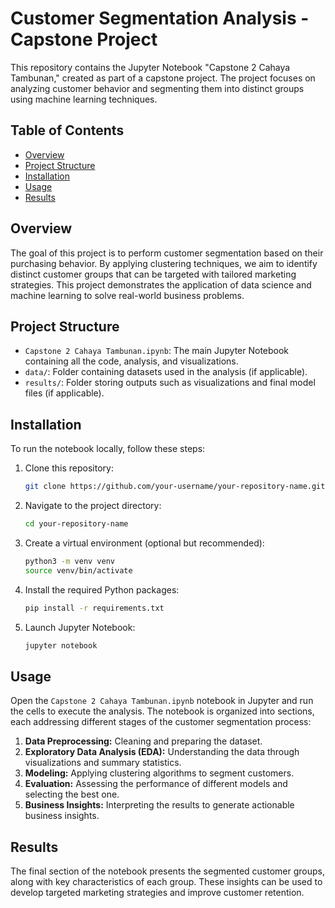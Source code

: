 # Customer Segmentation Analysis - Capstone Project

This repository contains the Jupyter Notebook "Capstone 2 Cahaya Tambunan," created as part of a capstone project. The project focuses on analyzing customer behavior and segmenting them into distinct groups using machine learning techniques.

## Table of Contents

- [Overview](#overview)
- [Project Structure](#project-structure)
- [Installation](#installation)
- [Usage](#usage)
- [Results](#results)

## Overview

The goal of this project is to perform customer segmentation based on their purchasing behavior. By applying clustering techniques, we aim to identify distinct customer groups that can be targeted with tailored marketing strategies. This project demonstrates the application of data science and machine learning to solve real-world business problems.

## Project Structure

- `Capstone 2 Cahaya Tambunan.ipynb`: The main Jupyter Notebook containing all the code, analysis, and visualizations.
- `data/`: Folder containing datasets used in the analysis (if applicable).
- `results/`: Folder storing outputs such as visualizations and final model files (if applicable).

## Installation

To run the notebook locally, follow these steps:

1. Clone this repository:
   ```bash
   git clone https://github.com/your-username/your-repository-name.git
   ```

2. Navigate to the project directory:
   ```bash
   cd your-repository-name
   ```

3. Create a virtual environment (optional but recommended):
   ```bash
   python3 -m venv venv
   source venv/bin/activate
   ```

4. Install the required Python packages:
   ```bash
   pip install -r requirements.txt
   ```

5. Launch Jupyter Notebook:
   ```bash
   jupyter notebook
   ```

## Usage

Open the `Capstone 2 Cahaya Tambunan.ipynb` notebook in Jupyter and run the cells to execute the analysis. The notebook is organized into sections, each addressing different stages of the customer segmentation process:

1. **Data Preprocessing:** Cleaning and preparing the dataset.
2. **Exploratory Data Analysis (EDA):** Understanding the data through visualizations and summary statistics.
3. **Modeling:** Applying clustering algorithms to segment customers.
4. **Evaluation:** Assessing the performance of different models and selecting the best one.
5. **Business Insights:** Interpreting the results to generate actionable business insights.

## Results

The final section of the notebook presents the segmented customer groups, along with key characteristics of each group. These insights can be used to develop targeted marketing strategies and improve customer retention.

